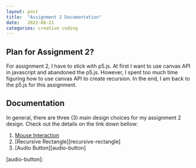 ```yaml
---
layout: post
title:  "Assignment 2 Documentation"
date:   2022-08-21
categories: creative coding
---
```


## Plan for Assignment 2?
For assignment 2, I have to stick with p5.js. At first I want to use canvas API in javascript and abandoned the p5.js. However, I spent too much time figuring how to use canvas API to create recursion. In the end, I am back to the p5.js for this assignment.

## Documentation
In general, there are three (3) main design choices for my assignment 2 design. Check out the details on the link down bellow:
1. [Mouse Interaction][mouse-interaction]
2. [Recursive Rectangle][recursive-rectangle]
3. [Audio Button][audio-button]



[mouse-interaction]: 
[recursive-rectangle]: 
[audio-button]: 